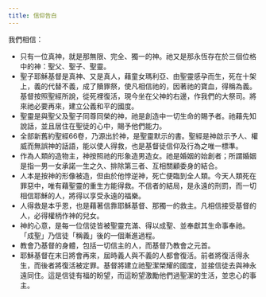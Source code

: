 ```yaml
---
title: 信仰告白
---
```

我們相信：

* 只有一位真神，就是那無限、完全、獨一的神。祂又是那永恆存在於三個位格中的神：聖父、聖子、聖靈。
* 聖子耶穌基督是真神、又是真人，藉童女瑪利亞、由聖靈感孕而生，死在十架上，義的代替不義，成了贖罪祭，使凡相信祂的，因著祂的寶血，得稱為義。基督按照聖經所說，從死裡復活，現今坐在父神的右邊，作我們的大祭司。將來祂必要再來，建立公義和平的國度。
* 聖靈是與聖父及聖子同尊同榮的神，祂是創造中一切生命的賜予者。祂藉先知說話，並且居住在聖徒的心中，賜予他們能力。
* 全部新舊約聖經66卷，乃源出於神，是聖靈默示的書。聖經是神啟示予人、權威而無誤神的話語，能以使人得救，也是基督徒信仰及行為之唯一標準。
* 作為人類的造物主，神按照祂的形象造男造女。祂是婚姻的始創者；所謂婚姻是指一男一女承諾一生之久、排除第三者、互相關顧委身的結合。
* 人本是按神的形像被造，但由於他悖逆神，死亡便臨到全人類。今天人類死在罪惡中，唯有藉聖靈的重生方能得救。不信者的結局，是永遠的刑罰，而一切相信耶穌的人，將得以享受永遠的福樂。
* 人得救是本乎恩，也是藉著信靠耶穌基督、那獨一的救主。凡相信接受基督的人，必得權柄作神的兒女。
* 神的心意，是每一位信徒皆被聖靈充滿、得以成聖、並奉獻其生命事奉祂。「成聖」乃信徒「稱義」後的一個漸進過程。
* 教會乃基督的身體，包括一切信主的人，而基督乃教會之元首。
* 耶穌基督在末日將會再來，屆時義人與不義的人都會復活。前者將復活得永生，而後者將復活被定罪。基督將建立祂聖潔榮耀的國度，並接信徒去與神永遠同住。這是信徒有福的盼望，而這盼望激勵他們過聖潔的生活，並忠心的事主。

